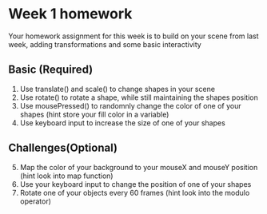 # Week 1 homework

Your homework assignment for this week is to build on your scene from last week, adding transformations and some basic interactivity 

## Basic (Required)
1. Use translate() and scale() to change shapes in your scene
2. Use rotate() to rotate a shape, while still maintaining the shapes position 
3. Use mousePressed() to randomnly change the color of one of your shapes (hint store your fill color in a variable)
4. Use keyboard input to increase the size of one of your shapes

## Challenges(Optional)
5. Map the color of your background to your mouseX and mouseY position (hint look into map function)
6. Use your keyboard input to change the position of one of your shapes 
7. Rotate one of your objects every 60 frames (hint look into the modulo operator)